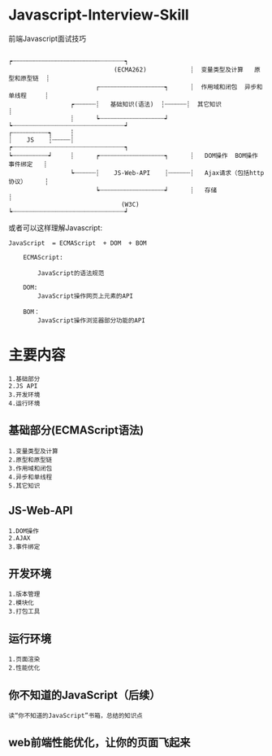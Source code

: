 # Javascript-Interview-Skill
前端Javascript面试技巧

                                                      ┍┄┄┄┄┄┄┄┄┄┄┄┄┄┄┄┄┄┄┄┄┄┄┄┄┈┈┈┈┈┈┈┑
                                 (ECMA262)            ┊  变量类型及计算   原型和原型链  ┊
                            ┌┄┄┄┄┄┄┄┄┄┄┄┄┄┄┄┄┄┄┑      ┊  作用域和闭包  异步和单线程     ┊
                     ┍┄┄┄┄┄┄┊   基础知识(语法)  ┆┄┄┄┄┄┄┊  其它知识                      ┊
                     ┊      ┕┄┄┄┄┄┄┄┄┄┄┄┄┄┄┄┄┄┄┙      ┕┈┈┈┈┈┈┈┈┈┈┈┈┈┈┈┈┈┈┈┈┈┈┈┈┈┈┈┈┈┈┈┙
    ┌┄┄┄┄┄┄┄┄┄┄┑     ┆      
    ┊    JS    ┆┄┄┄┄┄┊                                ┍┈┈┈┈┈┈┈┈┈┈┈┈┈┈┈┈┈┈┈┈┈┈┈┈┈┈┈┈┈┈┈┑
    ┕┄┄┄┄┄┄┄┄┄┄┙     ┊      ┍┄┄┄┄┄┄┄┄┄┄┄┄┄┄┄┄┄┄┑      ┊   DOM操作  BOM操作  事件绑定   ┊
                     ┕┄┄┄┄┄┄┊    JS-Web-API    ┊┄┄┄┄┄┄┊   Ajax请求（包括http协议）     ┆  
                            ┕┄┄┄┄┄┄┄┄┄┄┄┄┄┄┄┄┄┄┙      ┊   存储                        ┊
                                   (W3C)              ┕┈┈┈┈┈┈┈┈┈┈┈┈┈┈┈┈┈┈┈┈┈┈┈┈┈┈┈┈┈┈┈┙


或者可以这样理解Javascript:

    JavaScript  = ECMAScript  + DOM  + BOM      

        ECMAScript: 

            JavaScript的语法规范

        DOM:
            JavaScript操作网页上元素的API

        BOM：
            JavaScript操作浏览器部分功能的API                                 


# 主要内容
    1.基础部分
    2.JS API
    3.开发环境
    4.运行环境

## 基础部分(ECMAScript语法)
    1.变量类型及计算
    2.原型和原型链
    3.作用域和闭包
    4.异步和单线程
    5.其它知识

## JS-Web-API
    1.DOM操作
    2.AJAX
    3.事件绑定

## 开发环境
    1.版本管理
    2.模块化
    3.打包工具

## 运行环境
    1.页面渲染
    2.性能优化

## 你不知道的JavaScript（后续）
	读“你不知道的JavaScript”书箱，总结的知识点

## web前端性能优化，让你的页面飞起来
        
    